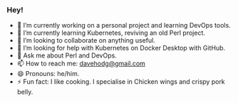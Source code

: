 ### Hey!

<!--
**davehodg/davehodg** is a ✨ _special_ ✨ repository because its `README.md` (this file) appears on your GitHub profile.

Here are some ideas to get you started:

- 🔭 I’m currently working on ...
- 🌱 I’m currently learning ...
- 👯 I’m looking to collaborate on ...
- 🤔 I’m looking for help with ...
- 💬 Ask me about ...
- 📫 How to reach me: ...
- 😄 Pronouns: ...
- ⚡ Fun fact: ...
-->


- 🔭 I’m currently working on a personal project and learning DevOps tools.
- 🌱 I’m currently learning Kubernetes, reviving an old Perl project.
- 👯 I’m looking to collaborate on anything useful.
- 🤔 I’m looking for help with Kubernetes on Docker Desktop with GitHub.
- 💬 Ask me about Perl and DevOps.
- 📫 How to reach me: davehodg@gmail.com
- 😄 Pronouns: he/him.
- ⚡ Fun fact: I like cooking. I specialise in Chicken wings and crispy pork belly.
